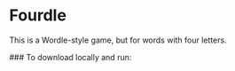 # Fourdle

This is a Wordle-style game, but for words with four letters.

### To download locally and run:

